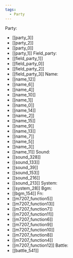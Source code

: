 ```yaml
---
tags:
  - Party
---
```

Party:
- [[party_3]]
- [[party_2]]
- [[party_0]]
- [[party_1]]
Field_party:
- [[field_party_1]]
- [[field_party_0]]
- [[field_party_2]]
- [[field_party_3]]
Name:
- [[name_12]]
- [[name_6]]
- [[name_4]]
- [[name_10]]
- [[name_1]]
- [[name_0]]
- [[name_14]]
- [[name_2]]
- [[name_15]]
- [[name_9]]
- [[name_13]]
- [[name_7]]
- [[name_5]]
- [[name_3]]
- [[name_11]]
Sound:
- [[sound_328]]
- [[sound_133]]
- [[sound_39]]
- [[sound_153]]
- [[sound_216]]
- [[sound_213]]
System:
- [[system_28]]
Bgm:
- [[bgm_154]]
Fn:
- [[m7207_function5]]
- [[m7207_function13]]
- [[m7207_function7]]
- [[m7207_function11]]
- [[m7207_function6]]
- [[m7207_function9]]
- [[m7207_function10]]
- [[m7207_function8]]
- [[m7207_function4]]
- [[m7207_function12]]
Battle:
- [[battle_541]]
